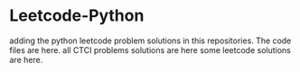 # Leetcode-Python
adding the python leetcode problem solutions in this repositories. 
The code files are here.
all CTCI problems solutions are here
some leetcode solutions are here.















































































































































































































































































































































































































































































































































































































































































































































































































































































































































































































































































































































































































